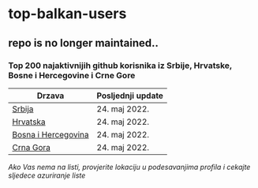 # top-balkan-users

## repo is no longer maintained..

### Top 200 najaktivnijih github korisnika iz Srbije, Hrvatske, Bosne i Hercegovine i Crne Gore

Drzava | Posljednji update
--- | ---
[Srbija](https://github.com/grishatop1/top-balkan-users/blob/main/data/followers/serbia.md) | 24. maj 2022.
[Hrvatska](https://github.com/grishatop1/top-balkan-users/blob/main/data/followers/croatia.md) | 24. maj 2022.
[Bosna i Hercegovina](https://github.com/grishatop1/top-balkan-users/blob/main/data/followers/bosnia.md) | 24. maj 2022.
[Crna Gora](https://github.com/grishatop1/top-balkan-users/blob/main/data/followers/montenegro.md) | 24. maj 2022.

*Ako Vas nema na listi, provjerite lokaciju u podesavanjima profila i cekajte sljedece azuriranje liste*
